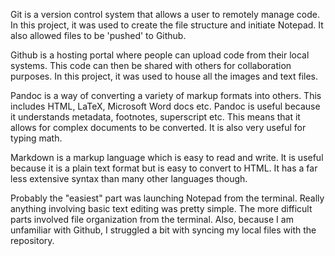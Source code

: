 Git is a version control system that allows a user to remotely manage code.
In this project, it was used to create the file structure and initiate Notepad.
It also allowed files to be 'pushed' to Github.

Github is a hosting portal where people can upload code from their local systems.
This code can then be shared with others for collaboration purposes.
In this project, it was used to house all the images and text files.

Pandoc is a way of converting a variety of markup formats into others.
This includes HTML, LaTeX, Microsoft Word docs etc.
Pandoc is useful because it understands metadata, footnotes, superscript etc.
This means that it allows for complex documents to be converted.
It is also very useful for typing math.

Markdown is a markup language which is easy to read and write.
It is useful because it is a plain text format but is easy to convert to HTML.
It has a far less extensive syntax than many other languages though.

Probably the "easiest" part was launching Notepad from the terminal.
Really anything involving basic text editing was pretty simple.
The more difficult parts involved file organization from the terminal.
Also, because I am unfamiliar with Github, I struggled a bit with syncing my local files with the repository. 